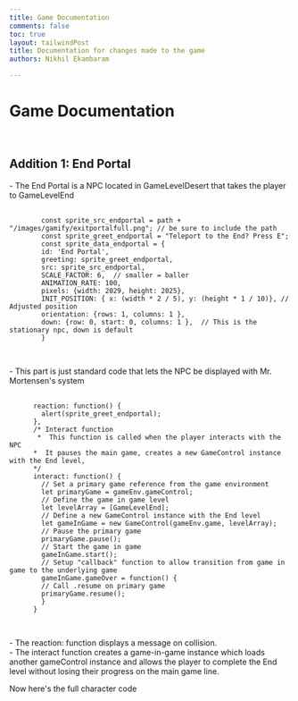 ```yaml
---
title: Game Documentation
comments: false
toc: true
layout: tailwindPost
title: Documentation for changes made to the game
authors: Nikhil Ekambaram

---
```


<div class="flex items-center justify-center">
  <h1 class="text-center text-gray-100 text-4xl font-bold">Game Documentation</h1>
</div>
<br>
<div class="flex flex-col items-center justify-center space-y-4 mb-4">
  <div class="flex items-center max-w-sm drop-shadow-lg rounded justify-center w-1/2 bg-gray-400">
    <h2 class="text-3xl text-center font-semibold text-white">Addition 1: End Portal</h2>
  </div>
</div>
<p class="font-medium text-gray-100 mb-4">- The End Portal is a NPC located in GameLevelDesert that takes the player to GameLevelEnd</p>
<div class="bg-gray-800 text-gray-200 font-mono text-sm p-4 rounded-lg overflow-auto mb-5 drop-shadow-xl">
  <pre>
    <code>
        const sprite_src_endportal = path + "/images/gamify/exitportalfull.png"; // be sure to include the path
        const sprite_greet_endportal = "Teleport to the End? Press E";
        const sprite_data_endportal = {
        id: 'End Portal',
        greeting: sprite_greet_endportal,
        src: sprite_src_endportal,
        SCALE_FACTOR: 6,  // smaller = baller
        ANIMATION_RATE: 100,
        pixels: {width: 2029, height: 2025},
        INIT_POSITION: { x: (width * 2 / 5), y: (height * 1 / 10)}, // Adjusted position
        orientation: {rows: 1, columns: 1 },
        down: {row: 0, start: 0, columns: 1 },  // This is the stationary npc, down is default 
        }
      </code>
    </pre>
  </div>
  
<p class="font-medium text-gray-100 mb-4">- This part is just standard code that lets the NPC be displayed with Mr. Mortensen's system</p>

<div class="bg-gray-800 text-gray-200 font-mono text-sm p-4 rounded-lg overflow-auto mb-4 drop-shadow-xl">
  <pre>
    <code>
      reaction: function() {
        alert(sprite_greet_endportal);
      },
      /* Interact function
       *  This function is called when the player interacts with the NPC
      *  It pauses the main game, creates a new GameControl instance with the End level,
      */
      interact: function() {
        // Set a primary game reference from the game environment
        let primaryGame = gameEnv.gameControl;
        // Define the game in game level
        let levelArray = [GameLevelEnd];
        // Define a new GameControl instance with the End level
        let gameInGame = new GameControl(gameEnv.game, levelArray);
        // Pause the primary game 
        primaryGame.pause();
        // Start the game in game
        gameInGame.start();
        // Setup "callback" function to allow transition from game in game to the underlying game
        gameInGame.gameOver = function() {
        // Call .resume on primary game
        primaryGame.resume();
        }
      }
      </code>
    </pre>
  </div>

<p class="font-medium text-gray-100 mb-4">- The reaction: function displays a message on collision. <br>- The 
interact function creates a game-in-game instance which loads another gameControl instance and allows the player to complete the End level without losing their progress on the main game line.
</p>

<div class="flex 1/4 justify-center items-center bg-gray-400 rounded">
  <p class=" text-gray-100 font-medium">Now here's the full character code</p> 
</div>






